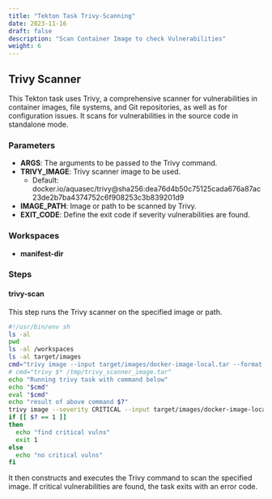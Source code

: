 ```yaml
---
title: "Tekton Task Trivy-Scanning"
date: 2023-11-16
draft: false
description: "Scan Container Image to check Vulnerabilities"
weight: 6
---
```


## Trivy Scanner

This Tekton task uses Trivy, a comprehensive scanner for vulnerabilities in container images, file systems, and Git repositories, as well as for configuration issues. It scans for vulnerabilities in the source code in standalone mode.

### Parameters

- **ARGS**: The arguments to be passed to the Trivy command.
- **TRIVY_IMAGE**: Trivy scanner image to be used.
  - Default: docker.io/aquasec/trivy@sha256:dea76d4b50c75125cada676a87ac23de2b7ba4374752c6f908253c3b839201d9
- **IMAGE_PATH**: Image or path to be scanned by Trivy.
- **EXIT_CODE**: Define the exit code if severity vulnerabilities are found.

### Workspaces

- **manifest-dir**

### Steps

#### trivy-scan

This step runs the Trivy scanner on the specified image or path.

```bash
#!/usr/bin/env sh
ls -al
pwd
ls -al /workspaces
ls -al target/images
cmd="trivy image --input target/images/docker-image-local.tar --format json"
# cmd="trivy $* /tmp/trivy_scanner_image.tar"
echo "Running trivy task with command below"
echo "$cmd"
eval "$cmd"
echo "result of above command $?"
trivy image --severity CRITICAL --input target/images/docker-image-local.tar --exit-code $(params.EXIT_CODE)
if [[ $? == 1 ]]
then
  echo "find critical vulns"
  exit 1
else
  echo "no critical vulns"
fi
```
It then constructs and executes the Trivy command to scan the specified image. If critical vulnerabilities are found, the task exits with an error code.

